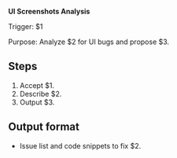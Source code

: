<!-- $1=Screenshot paths, $2=Visual analysis description, $3=Proposed CSS changes -->
**UI Screenshots Analysis**

Trigger: $1

Purpose: Analyze $2 for UI bugs and propose $3.

## Steps

1. Accept $1.
2. Describe $2.
3. Output $3.

## Output format

- Issue list and code snippets to fix $2.
